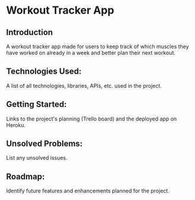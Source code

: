 # Workout Tracker App

## Introduction

 A workout tracker app made for users to keep track of which muscles they have worked on already in a week and better plan their next workout. 

## Technologies Used: 
A list of all technologies, libraries, APIs, etc. used in the project.

## Getting Started: 
Links to the project's planning (Trello board) and the deployed app on Heroku.

## Unsolved Problems: 
List any unsolved issues.

## Roadmap: 
Identify future features and enhancements planned for the project.